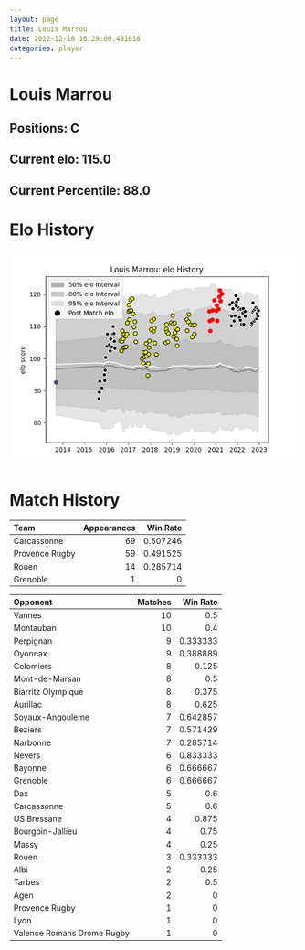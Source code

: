 ```yaml
---  
layout: page  
title: Louis Marrou  
date: 2022-12-18 16:29:00.491618  
categories: player  
---
```

# Louis Marrou

## Positions: C

## Current elo: 115.0

## Current Percentile: 88.0

# Elo History


![elo history](history_LouisMarrou.png)
# Match History


| Team           |   Appearances |   Win Rate |
|:---------------|--------------:|-----------:|
| Carcassonne    |            69 |   0.507246 |
| Provence Rugby |            59 |   0.491525 |
| Rouen          |            14 |   0.285714 |
| Grenoble       |             1 |   0        |

| Opponent                   |   Matches |   Win Rate |
|:---------------------------|----------:|-----------:|
| Vannes                     |        10 |   0.5      |
| Montauban                  |        10 |   0.4      |
| Perpignan                  |         9 |   0.333333 |
| Oyonnax                    |         9 |   0.388889 |
| Colomiers                  |         8 |   0.125    |
| Mont-de-Marsan             |         8 |   0.5      |
| Biarritz Olympique         |         8 |   0.375    |
| Aurillac                   |         8 |   0.625    |
| Soyaux-Angouleme           |         7 |   0.642857 |
| Beziers                    |         7 |   0.571429 |
| Narbonne                   |         7 |   0.285714 |
| Nevers                     |         6 |   0.833333 |
| Bayonne                    |         6 |   0.666667 |
| Grenoble                   |         6 |   0.666667 |
| Dax                        |         5 |   0.6      |
| Carcassonne                |         5 |   0.6      |
| US Bressane                |         4 |   0.875    |
| Bourgoin-Jallieu           |         4 |   0.75     |
| Massy                      |         4 |   0.25     |
| Rouen                      |         3 |   0.333333 |
| Albi                       |         2 |   0.25     |
| Tarbes                     |         2 |   0.5      |
| Agen                       |         2 |   0        |
| Provence Rugby             |         1 |   0        |
| Lyon                       |         1 |   0        |
| Valence Romans Drome Rugby |         1 |   0        |
